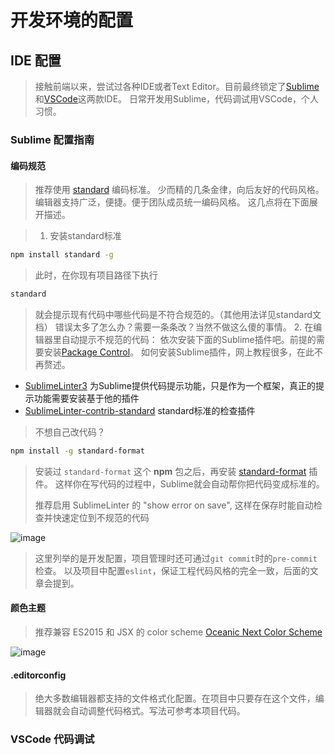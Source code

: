 # 开发环境的配置

## IDE 配置

> 接触前端以来，尝试过各种IDE或者Text Editor。目前最终锁定了[Sublime](http://www.sublimetext.com/)和[VSCode](https://code.visualstudio.com/)这两款IDE。
> 日常开发用Sublime，代码调试用VSCode，个人习惯。

### Sublime 配置指南
#### 编码规范

> 推荐使用 [standard](http://standardjs.com/) 编码标准。
> 少而精的几条金律，向后友好的代码风格。
> 编辑器支持广泛，便捷。便于团队成员统一编码风格。
> 这几点将在下面展开描述。

> 1. 安装standard标准
```bash
npm install standard -g
```
> 此时，在你现有项目路径下执行
```bash
standard
```
> 就会提示现有代码中哪些代码是不符合规范的。（其他用法详见standard文档）
> 错误太多了怎么办？需要一条条改？当然不做这么傻的事情。
> 2. 在编辑器里自动提示不规范的代码：
> 依次安装下面的Sublime插件吧。前提的需要安装[Package Control](https://packagecontrol.io/installation)。
> 如何安装Sublime插件，网上教程很多，在此不再赘述。

- [SublimeLinter3](http://www.sublimelinter.com/en/latest/) 为Sublime提供代码提示功能，只是作为一个框架，真正的提示功能需要安装基于他的插件
- [SublimeLinter-contrib-standard](https://github.com/Flet/SublimeLinter-contrib-standard) standard标准的检查插件

> 不想自己改代码？
```bash
npm install -g standard-format
```
> 安装过 `standard-format` 这个 **npm** 包之后，再安装 [standard-format](https://packagecontrol.io/packages/StandardFormat) 插件。
> 这样你在写代码的过程中，Sublime就会自动帮你把代码变成标准的。
>
> 推荐启用 SublimeLinter 的 "show error on save", 这样在保存时能自动检查并快速定位到不规范的代码

![image](https://cloud.githubusercontent.com/assets/533360/9658353/484f8a6a-527b-11e5-8a6e-49d6b436779c.png)

> 这里列举的是开发配置，项目管理时还可通过`git commit`时的`pre-commit`检查。
> 以及项目中配置`eslint`，保证工程代码风格的完全一致，后面的文章会提到。

#### 颜色主题

> 推荐兼容 ES2015 和 JSX 的 color scheme [Oceanic Next Color Scheme](http://labs.voronianski.com/oceanic-next-color-scheme/)

![image](https://cloud.githubusercontent.com/assets/533360/9658412/af3f1d6c-527b-11e5-8950-8ac29edd1fcd.png)

#### .editorconfig

> 绝大多数编辑器都支持的文件格式化配置。在项目中只要存在这个文件，编辑器就会自动调整代码格式。写法可参考本项目代码。

### VSCode 代码调试
